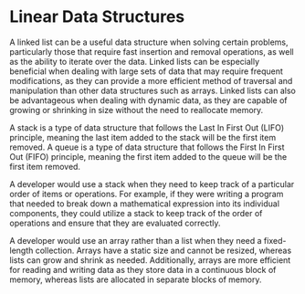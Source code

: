 # Linear Data Structures

A linked list can be a useful data structure when solving certain problems, particularly those that require fast insertion and removal operations, as well as the ability to iterate over the data. Linked lists can be especially beneficial when dealing with large sets of data that may require frequent modifications, as they can provide a more efficient method of traversal and manipulation than other data structures such as arrays. Linked lists can also be advantageous when dealing with dynamic data, as they are capable of growing or shrinking in size without the need to reallocate memory.

A stack is a type of data structure that follows the Last In First Out (LIFO) principle, meaning the last item added to the stack will be the first item removed. A queue is a type of data structure that follows the First In First Out (FIFO) principle, meaning the first item added to the queue will be the first item removed.

A developer would use a stack when they need to keep track of a particular order of items or operations. For example, if they were writing a program that needed to break down a mathematical expression into its individual components, they could utilize a stack to keep track of the order of operations and ensure that they are evaluated correctly.

A developer would use an array rather than a list when they need a fixed-length collection. Arrays have a static size and cannot be resized, whereas lists can grow and shrink as needed. Additionally, arrays are more efficient for reading and writing data as they store data in a continuous block of memory, whereas lists are allocated in separate blocks of memory.